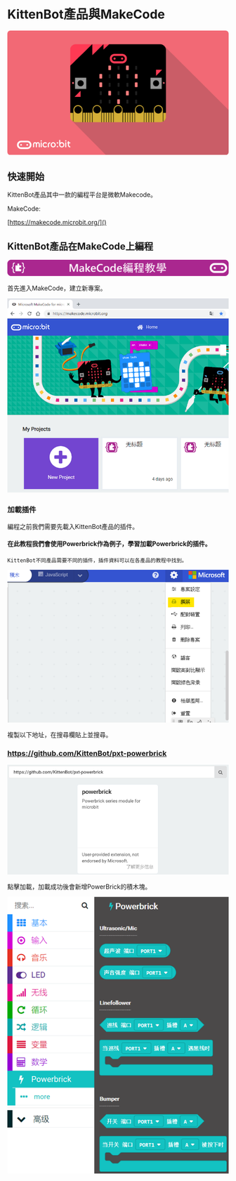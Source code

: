 # KittenBot產品與MakeCode

![](./images/RE25mkU.png)

## 快速開始

KittenBot產品其中一款的編程平台是微軟Makecode。

MakeCode: 

[https://makecode.microbit.org/]()

## KittenBot產品在MakeCode上編程

![](./images/mcbanner.png)

首先進入MakeCode，建立新專案。

![](./images/02_01.png)

### 加載插件

編程之前我們需要先載入KittenBot產品的插件。

#### 在此教程我們會使用Powerbrick作為例子，學習加載Powerbrick的插件。

    KittenBot不同產品需要不同的插件，插件資料可以在各產品的教程中找到。

![](./images/editor1.png)

複製以下地址，在搜尋欄貼上並搜尋。

### https://github.com/KittenBot/pxt-powerbrick

![](./images/02_02.png)

點擊加載，加載成功後會新增PowerBrick的積木塊。

![](./images/02_03.png)

